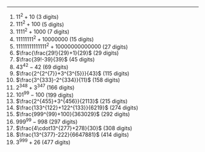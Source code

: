 ***
1. $11^2 + 10$  (3 digits)
2. $111^2 + 100$  (5 digits)
3. $1111^2 + 1000$  (7 digits)
4. $11111111^2 + 10000000$  (15 digits)
5. $11111111111111^2 + 10000000000000$  (27 digits)
6. $\frac{\frac{29!}{29}+1}{29}$  (29 digits)
7. $\frac{39!-39}{39}$  (45 digits)
8. ${43}^{42}-42$  (69 digits)
9. $\frac{2^{2^{7}}+3^{3^{5}}}{43}$  (115 digits)
10. $\frac{3^{333}-2^{334}}{11}$  (158 digits)
11. $2^{348}+3^{347}$  (166 digits) 
12. ${101}^{99}-100$  (199 digits)
13. $\frac{2^{455}+3^{456}}{2113}$  (215 digits)
14. $\frac{133^{122}+122^{133}}{6219}$  (274 digits)
15. $\frac{999^{99}+100}{363029}$  (292 digits)
16. ${999^{99}-998}$  (297 digits)
17. $\frac{4\cdot13^{277}+278}{30}$  (308 digits)
19. $\frac{13^{377}-222}{6647881}$  (414 digits)
21. $3^{999}+26$ (477 digits)

<html lang="en">
<head>
<meta http-equiv="content-type" content="text/html; charset=utf-8">
<script type="text/javascript" charset="utf-8" src="
https://cdn.mathjax.org/mathjax/latest/MathJax.js?config=TeX-AMS-MML_HTMLorMML,
https://vincenttam.github.io/javascripts/MathJaxLocal.js"></script>
</head>
